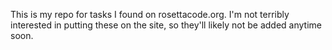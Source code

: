This is my repo for tasks I found on rosettacode.org. I'm not terribly interested in putting these on the site, so they'll likely not be added anytime soon.
